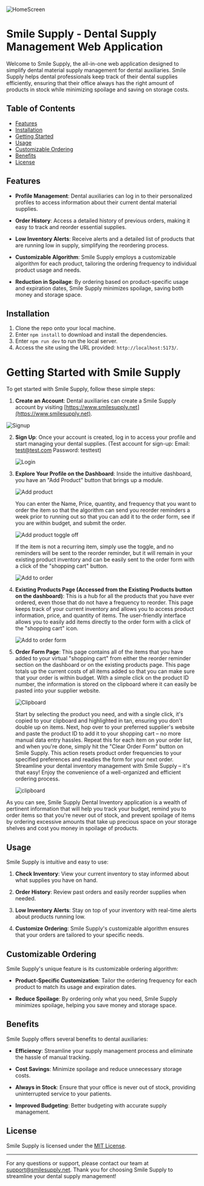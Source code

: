 
![HomeScreen](https://github.com/svizzusi/smileSupplyFE/assets/121833017/37784656-e1b6-4fbf-9249-93ad8f304876)


# Smile Supply - Dental Supply Management Web Application

Welcome to Smile Supply, the all-in-one web application designed to simplify dental material supply management for dental auxiliaries. Smile Supply helps dental professionals keep track of their dental supplies efficiently, ensuring that their office always has the right amount of products in stock while minimizing spoilage and saving on storage costs.

## Table of Contents

- [Features](#features)
- [Installation](#installation)
- [Getting Started](#getting-started)
- [Usage](#usage)
- [Customizable Ordering](#customizable-ordering)
- [Benefits](#benefits)
- [License](#license)

## Features

- **Profile Management**: Dental auxiliaries can log in to their personalized profiles to access information about their current dental material supplies.

- **Order History**: Access a detailed history of previous orders, making it easy to track and reorder essential supplies.

- **Low Inventory Alerts**: Receive alerts and a detailed list of products that are running low in supply, simplifying the reordering process.

- **Customizable Algorithm**: Smile Supply employs a customizable algorithm for each product, tailoring the ordering frequency to individual product usage and needs.

- **Reduction in Spoilage**: By ordering based on product-specific usage and expiration dates, Smile Supply minimizes spoilage, saving both money and storage space.

## Installation

1. Clone the repo onto your local machine.
2. Enter `npm install` to download and install the dependencies.
3. Enter `npm run dev` to run the local server.
4. Access the site using the URL provided: `http://localhost:5173/`.

# Getting Started with Smile Supply

To get started with Smile Supply, follow these simple steps:

1. **Create an Account**: Dental auxiliaries can create a Smile Supply account by visiting [https://www.smilesupply.net](https://www.smilesupply.net).

  ![Signup](https://github.com/svizzusi/smileSupplyFE/assets/121833017/bffa76ea-32c4-4371-87d8-76d2a37c02da)


2. **Sign Up**: Once your account is created, log in to access your profile and start managing your dental supplies. (Test account for sign-up: Email: test@test.com Password: testtest)

   ![Login](https://github.com/svizzusi/smileSupplyFE/assets/121833017/1b7c0eb1-3ca0-4541-950a-822b3ae8a0e6)

3. **Explore Your Profile on the Dashboard**: Inside the intuitive dashboard, you have an "Add Product" button that brings up a module.

   ![Add product](https://github.com/svizzusi/smileSupplyFE/assets/121833017/92b9e6a0-ddeb-49db-85b7-44a4247b7bee)

   You can enter the Name, Price, quantity, and frequency that you want to order the item so that the algorithm can send you reorder reminders a week prior to running out so that you can add it to the order form, see if you are within budget, and submit the order.

   ![Add product toggle off](https://github.com/svizzusi/smileSupplyFE/assets/121833017/388951c7-4489-4851-8aa0-186e26d72127)

   If the item is not a recurring item, simply use the toggle, and no reminders will be sent to the reorder reminder, but it will remain in your existing product inventory and can be easily sent to the order form with a click of the "shopping cart" button.

   ![Add to order](https://github.com/svizzusi/smileSupplyFE/assets/121833017/8596a68c-fdc9-4ca9-b167-ce9019281069)

4. **Existing Products Page (Accessed from the Existing Products button on the dashboard)**: This is a hub for all the products that you have ever ordered, even those that do not have a frequency to reorder. This page keeps track of your current inventory and allows you to access product information, price, and quantity of items. The user-friendly interface allows you to easily add items directly to the order form with a click of the "shopping cart" icon.

   ![Add to order form](https://github.com/svizzusi/smileSupplyFE/assets/121833017/91fbb41b-b003-41b7-b4c2-fbd8c538dbb9)

5. **Order Form Page**: This page contains all of the items that you have added to your virtual "shopping cart" from either the reorder reminder section on the dashboard or on the existing products page. This page totals up the current costs of all items added so that you can make sure that your order is within budget. With a simple click on the product ID number, the information is stored on the clipboard where it can easily be pasted into your supplier website.

   ![Clipboard](https://github.com/svizzusi/smileSupplyFE/assets/121833017/d0cc9809-943e-4b31-9b75-69ed4fae5e23)

   Start by selecting the product you need, and with a single click, it's copied to your clipboard and highlighted in tan, ensuring you don't double up on items. Next, hop over to your preferred supplier's website and paste the product ID to add it to your shopping cart – no more manual data entry hassles. Repeat this for each item on your order list, and when you're done, simply hit the "Clear Order Form" button on Smile Supply. This action resets product order frequencies to your specified preferences and readies the form for your next order. Streamline your dental inventory management with Smile Supply – it's that easy! Enjoy the convenience of a well-organized and efficient ordering process.
   
   ![clipboard](https://github.com/svizzusi/smileSupplyFE/assets/121833017/ea50df73-233f-4ff9-bf78-59536599fe9f)


As you can see, Smile Supply Dental Inventory application is a wealth of pertinent information that will help you track your budget, remind you to order items so that you're never out of stock, and prevent spoilage of items by ordering excessive amounts that take up precious space on your storage shelves and cost you money in spoilage of products.


## Usage

Smile Supply is intuitive and easy to use:

1. **Check Inventory**: View your current inventory to stay informed about what supplies you have on hand.

2. **Order History**: Review past orders and easily reorder supplies when needed.

3. **Low Inventory Alerts**: Stay on top of your inventory with real-time alerts about products running low.

4. **Customize Ordering**: Smile Supply's customizable algorithm ensures that your orders are tailored to your specific needs.

## Customizable Ordering

Smile Supply's unique feature is its customizable ordering algorithm:

- **Product-Specific Customization**: Tailor the ordering frequency for each product to match its usage and expiration dates.

- **Reduce Spoilage**: By ordering only what you need, Smile Supply minimizes spoilage, helping you save money and storage space.

## Benefits

Smile Supply offers several benefits to dental auxiliaries:

- **Efficiency**: Streamline your supply management process and eliminate the hassle of manual tracking.

- **Cost Savings**: Minimize spoilage and reduce unnecessary storage costs.

- **Always in Stock**: Ensure that your office is never out of stock, providing uninterrupted service to your patients.

- **Improved Budgeting**: Better budgeting with accurate supply management.

## License

Smile Supply is licensed under the [MIT License](LICENSE).

---

For any questions or support, please contact our team at [support@smilesupply.net](mailto:support@smilesupply.net). Thank you for choosing Smile Supply to streamline your dental supply management!

